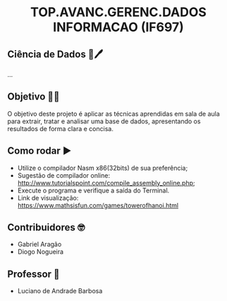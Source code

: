<h1 align="center"> TOP.AVANC.GERENC.DADOS INFORMACAO (IF697) </h1>

## Ciência de Dados :memo:🖊️
...

## Objetivo 🗿🍷
O objetivo deste projeto é aplicar as técnicas aprendidas em sala de aula para extrair, tratar e analisar uma base de dados, apresentando os resultados de forma clara e concisa.

## Como rodar :arrow_forward:
- Utilize o compilador Nasm x86(32bits) de sua preferência;
- Sugestão de compilador online: http://www.tutorialspoint.com/compile_assembly_online.php;
- Execute o programa e verifique a saída do Terminal.
- Link de visualização: https://www.mathsisfun.com/games/towerofhanoi.html

## Contribuidores 🤓
 - Gabriel Aragão 
 - Diogo Nogueira

## Professor 📏
 - Luciano de Andrade Barbosa
